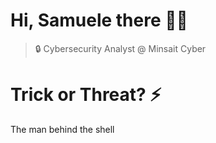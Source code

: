 # Hi, Samuele there 👋🏻
> 🔒 Cybersecurity Analyst @ Minsait Cyber 
# Trick or Threat? ⚡️

The man behind the shell

 


 



